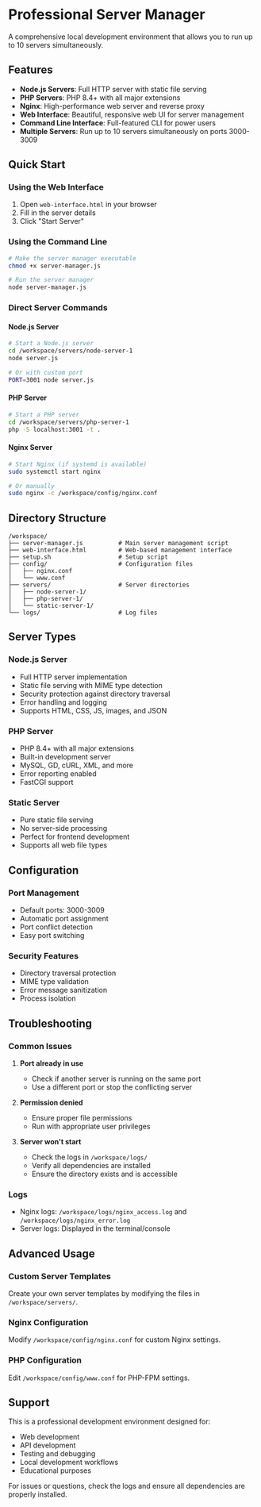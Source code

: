 # Professional Server Manager

A comprehensive local development environment that allows you to run up to 10 servers simultaneously.

## Features

- **Node.js Servers**: Full HTTP server with static file serving
- **PHP Servers**: PHP 8.4+ with all major extensions
- **Nginx**: High-performance web server and reverse proxy
- **Web Interface**: Beautiful, responsive web UI for server management
- **Command Line Interface**: Full-featured CLI for power users
- **Multiple Servers**: Run up to 10 servers simultaneously on ports 3000-3009

## Quick Start

### Using the Web Interface
1. Open `web-interface.html` in your browser
2. Fill in the server details
3. Click "Start Server"

### Using the Command Line
```bash
# Make the server manager executable
chmod +x server-manager.js

# Run the server manager
node server-manager.js
```

### Direct Server Commands

#### Node.js Server
```bash
# Start a Node.js server
cd /workspace/servers/node-server-1
node server.js

# Or with custom port
PORT=3001 node server.js
```

#### PHP Server
```bash
# Start a PHP server
cd /workspace/servers/php-server-1
php -S localhost:3001 -t .
```

#### Nginx Server
```bash
# Start Nginx (if systemd is available)
sudo systemctl start nginx

# Or manually
sudo nginx -c /workspace/config/nginx.conf
```

## Directory Structure

```
/workspace/
├── server-manager.js          # Main server management script
├── web-interface.html         # Web-based management interface
├── setup.sh                   # Setup script
├── config/                    # Configuration files
│   ├── nginx.conf
│   └── www.conf
├── servers/                   # Server directories
│   ├── node-server-1/
│   ├── php-server-1/
│   └── static-server-1/
└── logs/                      # Log files
```

## Server Types

### Node.js Server
- Full HTTP server implementation
- Static file serving with MIME type detection
- Security protection against directory traversal
- Error handling and logging
- Supports HTML, CSS, JS, images, and JSON

### PHP Server
- PHP 8.4+ with all major extensions
- Built-in development server
- MySQL, GD, cURL, XML, and more
- Error reporting enabled
- FastCGI support

### Static Server
- Pure static file serving
- No server-side processing
- Perfect for frontend development
- Supports all web file types

## Configuration

### Port Management
- Default ports: 3000-3009
- Automatic port assignment
- Port conflict detection
- Easy port switching

### Security Features
- Directory traversal protection
- MIME type validation
- Error message sanitization
- Process isolation

## Troubleshooting

### Common Issues

1. **Port already in use**
   - Check if another server is running on the same port
   - Use a different port or stop the conflicting server

2. **Permission denied**
   - Ensure proper file permissions
   - Run with appropriate user privileges

3. **Server won't start**
   - Check the logs in `/workspace/logs/`
   - Verify all dependencies are installed
   - Ensure the directory exists and is accessible

### Logs
- Nginx logs: `/workspace/logs/nginx_access.log` and `/workspace/logs/nginx_error.log`
- Server logs: Displayed in the terminal/console

## Advanced Usage

### Custom Server Templates
Create your own server templates by modifying the files in `/workspace/servers/`.

### Nginx Configuration
Modify `/workspace/config/nginx.conf` for custom Nginx settings.

### PHP Configuration
Edit `/workspace/config/www.conf` for PHP-FPM settings.

## Support

This is a professional development environment designed for:
- Web development
- API development
- Testing and debugging
- Local development workflows
- Educational purposes

For issues or questions, check the logs and ensure all dependencies are properly installed.
